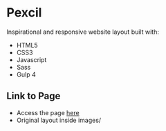 # Pexcil

Inspirational and responsive website layout built with:

* HTML5
* CSS3
* Javascript
* Sass
* Gulp 4

## Link to Page

* Access the page [here](https://rodsup.github.io/pexcil/dist/)
* Original layout inside images/
